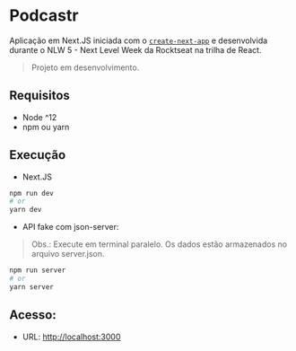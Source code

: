 # Podcastr

Aplicação em Next.JS iniciada com o [`create-next-app`](https://github.com/vercel/next.js/tree/canary/packages/create-next-app) e desenvolvida durante o NLW 5 - Next Level Week da Rocktseat na trilha de React.

> Projeto em desenvolvimento.

## Requisitos
- Node ^12
- npm ou yarn

## Execução
- Next.JS

```bash
npm run dev
# or
yarn dev
```

- API fake com json-server:

> Obs.: Execute em terminal paralelo. Os dados estão armazenados no arquivo server.json.

```bash
npm run server
# or
yarn server
```

## Acesso: 
- URL: [http://localhost:3000](http://localhost:3000)
